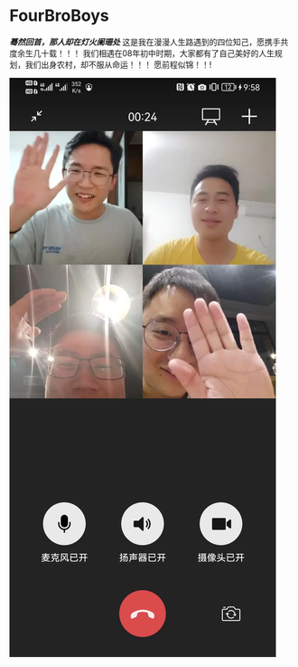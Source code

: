 # FourBroBoys
***蓦然回首，那人却在灯火阑珊处***
这是我在漫漫人生路遇到的四位知己，愿携手共度余生几十载！！！
我们相遇在08年初中时期，大家都有了自己美好的人生规划，我们出身农村，却不服从命运！！！
愿前程似锦！！!

![image](./images/20220409_0.jpg)